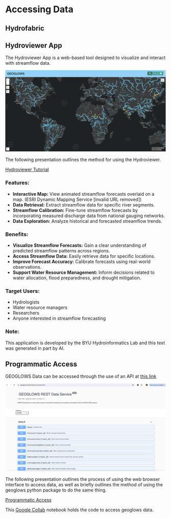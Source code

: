 # Accessing Data

## Hydrofabric

## Hydroviewer App
The Hydroviewer App is a web-based tool designed to visualize and interact with streamflow data.

![image](img6.png)

The following presentation outlines the method for using the
Hydroviewer. 

[Hydroviewer Tutorial](https://byu.sharepoint.com/:p:/r/sites/BYUHydroinformaticsLaboratory/Shared%20Documents/geoglows-training/GEOGLOWS%20Master%20Training%20Materials/Accessing%20GEOGLOWS%20Data/GEOGloWS%20Hydroviewer%20Tutorial%20.pptx?d=w85886b618747498999f74dac596a7f47&csf=1&web=1&e=IusrWy)

### Features:

* <b>Interactive Map:</b> View animated streamflow forecasts overlaid on a map. (ESRI Dynamic Mapping Service [invalid URL removed])
* <b>Data Retrieval:</b> Extract streamflow data for specific river segments.
* <b>Streamflow Calibration:</b> Fine-tune streamflow forecasts by incorporating measured discharge data from national gauging networks.
* <b>Data Exploration:</b> Analyze historical and forecasted streamflow trends.

### Benefits:

* <b>Visualize Streamflow Forecasts:</b> Gain a clear understanding of predicted streamflow patterns across regions.
* <b>Access Streamflow Data:</b> Easily retrieve data for specific locations.
* <b>Improve Forecast Accuracy:</b> Calibrate forecasts using real-world observations.
* <b>Support Water Resource Management:</b> Inform decisions related to water allocation, flood preparedness, and drought mitigation.

### Target Users:

* Hydrologists
* Water resource managers
* Researchers
* Anyone interested in streamflow forecasting

### Note:

This application is developed by the BYU Hydroinformatics Lab and this text was generated in part by AI.

## Programmatic Access

GEOGLOWS Data can be accessed through the use of an API at [this link][1]

![image](image2.png)

The following presentation outlines the process of using the web browser interface to access data, as well as briefly outlines the 
method of using the geoglows python package to do the same thing. 

[Programmatic Access][2]

This [Google Collab][3] notebook holds the code to access geoglows data. 


[1]: https://geoglows.ecmwf.int/documentation#/default/get_dates
[2]: https://byu.sharepoint.com/:p:/r/sites/BYUHydroinformaticsLaboratory/Shared%20Documents/geoglows-training/GEOGLOWS%20Master%20Training%20Materials/Accessing%20GEOGLOWS%20Data/Programmatic%20Access%202.0.pptx?d=wb82414d8ae2640f0bb2bcb790a966b6d&csf=1&web=1&e=06SVks
[3]: https://colab.research.google.com/drive/13k9N87nwiA3GL0wYp4zNxIdj-lho0NLE


